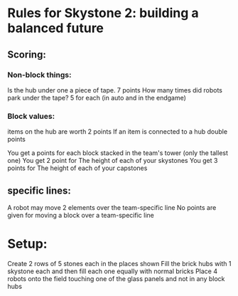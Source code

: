 # Rules for Skystone 2: building a balanced future

## Scoring:

### Non-block things:

Is the hub under one a piece of tape. 7 points
How many times did robots park under the tape? 5 for each (in auto and in the endgame)

### Block values:

items on the hub  are worth 2 points
If an item is connected to a hub double points

You get a points for each block stacked in the team's tower (only the tallest one)
You get 2 point for The height of each of your skystones
You get 3 points for The height of each of your capstones

## specific lines:

A robot may move 2 elements over the team-specific line
No points are given for moving a block over a team-specific line

# Setup:
Create 2 rows of 5 stones each in the places shown
Fill the brick hubs with 1 skystone each and then fill each one equally with normal bricks
Place 4 robots onto the field touching one of the glass panels and not in any block hubs
